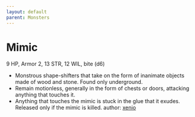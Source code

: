 ```yaml
---
layout: default
parent: Monsters
---
```

# Mimic
9 HP, Armor 2, 13 STR, 12 WIL, bite (d6)
- Monstrous shape-shifters that take on the form of inanimate objects made of wood and stone. Found only underground.
- Remain motionless, generally in the form of chests or doors, attacking anything that touches it.
- Anything that touches the mimic is stuck in the glue that it exudes. Released only if the mimic is killed.
author: [xenio](https://xenioinabottle.blogspot.com/2021/03/classic-monsters-for-cairnito-part-2.html)

